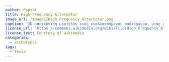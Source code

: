 ```yaml
---
author: Popski
title: High-Frequency-Alternator
image_url: /images/High_Frequency_Alternator.png
caption: '3D απεικόνιση μοντέλου ενός εναλλασσόμενου ραδιοφώνου, μιας εξειδικευμένης υψηλής ταχύτητας εναλλασσόμενου ρεύματος ηλεκτρικής γεννήτριας που εφευρέθηκε από τον Nikola Tesla το 1891 για τη δημιουργία ρεύματος υψηλής συχνότητας. Ήταν μια γεννήτρια επαγωγής με 384 μαγνητικούς πόλους. Όταν περιστρέφεται στις 3000 σ.α.λ. θα μπορούσε να δημιουργήσει 10 κιλοβάτ με συχνότητα 10 kilohertz (10.000 κύκλοι ανά δευτερόλεπτο). Ο Tesla το έδειξε στη διάλεξή του ενώπιον του Αμερικανικού Ινστιτούτου Ηλεκτρολόγων Μηχανικών στο Columbia College, 20 Μαΐου 1891.'
license_url: 'https://commons.wikimedia.org/wiki/File:High_Frequency_Alternator.png'
license_text: Courtesy of wikimedia
categories:
  - archetypes
tags:
  - Tesla
---
```

